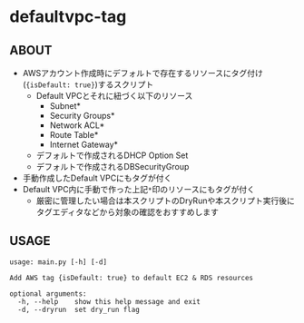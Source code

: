 # defaultvpc-tag

## ABOUT
- AWSアカウント作成時にデフォルトで存在するリソースにタグ付け(`{isDefault: true}`)するスクリプト
  - Default VPCとそれに紐づく以下のリソース
    - Subnet*
    - Security Groups*
    - Network ACL*
    - Route Table*
    - Internet Gateway*
  - デフォルトで作成されるDHCP Option Set
  - デフォルトで作成されるDBSecurityGroup
- 手動作成したDefault VPCにもタグが付く
- Default VPC内に手動で作った上記`*`印のリソースにもタグが付く
  - 厳密に管理したい場合は本スクリプトのDryRunや本スクリプト実行後にタグエディタなどから対象の確認をおすすめします

## USAGE
```
usage: main.py [-h] [-d]

Add AWS tag {isDefault: true} to default EC2 & RDS resources

optional arguments:
  -h, --help    show this help message and exit
  -d, --dryrun  set dry_run flag
```